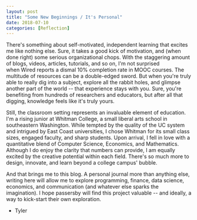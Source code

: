 ```yaml
---
layout: post
title: "Some New Beginnings / It's Personal"
date: 2018-07-10
categories: [Reflection]
---
```


There's something about self-motivated, independent learning that excites me like nothing else. Sure, it takes a good kick of motivation, and (when done right) some serious organizational chops. With the staggering amount of blogs, videos, articles, tutorials, and so on, I'm not surprised when Wired reports a dismal 10% completion rate in MOOC courses. The multitude of resources can be a double-edged sword. But when you're truly able to really dig into a subject, explore all the rabbit holes, and glimpse another part of the world -- that experience stays with you. Sure, you're benefiting from hundreds of researchers and educators, but after all that digging, knowledge feels like it's truly yours.

Still, the classroom setting represents an invaluable element of education. I'm a rising junior at Whitman College, a small liberal arts school in southeastern Washington. While tempted by the quality of the UC system and intrigued by East Coast universities, I chose Whitman for its small class sizes, engaged faculty, and sharp students. Upon arrival, I fell in love with a quantitative blend of Computer Science, Economics, and Mathematics. Although I do enjoy the clarity that numbers can provide, I am equally excited by the creative potential within each field. There's so much more to design, innovate, and learn beyond a college campus' bubble.

And that brings me to this blog. A personal journal more than anything else, writing here will allow me to explore programming, finance, data science, economics, and communication (and whatever else sparks the imagination). I hope passersby will find this project valuable -- and ideally, a way to kick-start their own exploration.

- Tyler
